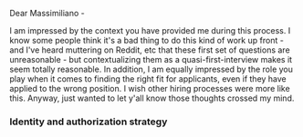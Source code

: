 Dear Massimiliano -

I am impressed by the context you have provided me during this process.
I know some people think it's a bad thing to do this kind of work up front - and I've heard muttering on Reddit, etc that these first set of questions are unreasonable - but contextualizing them as a quasi-first-interview makes it seem totally reasonable.
In addition, I am equally impressed by the role you play when it comes to finding the right fit for applicants, even if they have applied to the wrong position. I wish other hiring processes were more like this. 
Anyway, just wanted to let y'all know those thoughts crossed my mind.

### Identity and authorization strategy
